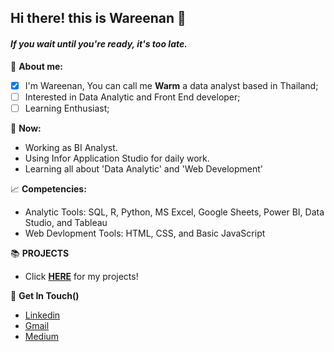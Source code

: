 ## Hi there! this is Wareenan 🐤
#### _If you wait until you're ready, it's too late._

📂	**About me:**
- [x] I'm Wareenan, You can call me **Warm** a data analyst based in Thailand;
- [ ] Interested in Data Analytic and Front End developer;
- [ ] Learning Enthusiast;

📌 **Now:**
- Working as BI Analyst.
- Using Infor Application Studio for daily work.
- Learning all about 'Data Analytic' and 'Web Development'

📈 **Competencies:**
- Analytic Tools: SQL, R, Python, MS Excel, Google Sheets, Power BI, Data Studio, and Tableau
- Web Devlopment Tools: HTML, CSS, and Basic JavaScript

📚 **PROJECTS**
- Click <a href="#" target="_blank"><strong>HERE</strong></a> for my projects!

:handshake: **Get In Touch()**
- <a href="https://www.linkedin.com/in/wareenanb/" target="_blank">Linkedin</a>
- <a href="mailto:wnwareenan@gmail.com" target="_blank">Gmail</a>
- <a href="https://medium.com/@wnwareenan" target="_blank">Medium</a>

<!---
wareenan/wareenan is a ✨ special ✨ repository because its `README.md` (this file) appears on your GitHub profile.
You can click the Preview link to take a look at your changes.
--->
